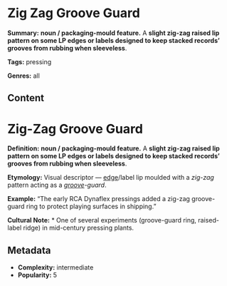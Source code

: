 # Zig Zag Groove Guard

**Summary:** **noun / packaging-mould feature.** A **slight zig-zag raised lip pattern on some LP edges or labels designed to keep stacked records’ grooves from rubbing when sleeveless**.

**Tags:** pressing

**Genres:** all

## Content

# Zig-Zag Groove Guard

**Definition:** **noun / packaging-mould feature.** A **slight zig-zag raised lip pattern on some LP edges or labels designed to keep stacked records’ grooves from rubbing when sleeveless**.

**Etymology:** Visual descriptor — [edge](../e/edge-warp.md)/label lip moulded with a *zig-zag* pattern acting as a *[groove](../g/groove-wear.md)-guard*.

**Example:** “The early RCA Dynaflex pressings added a zig-zag groove-guard ring to protect playing surfaces in shipping.”

**Cultural Note:** * One of several experiments (groove-guard ring, raised-label ridge) in mid-century pressing plants.

## Metadata

- **Complexity:** intermediate
- **Popularity:** 5
